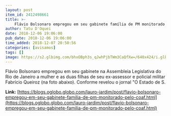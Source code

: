 ```yaml
---
layout: post
item_id: 2412498661
title: >-
    Flávio Bolsonaro empregou em seu gabinete família de PM monitorado pelo Coaf
author: Tatu D'Oquei
date: 2018-12-06 19:06:00
pub_date: 2018-12-06 19:06:00
time_added: 2018-12-07 20:50:56
categories: [avisamos]
tags: []
image: https://s2.glbimg.com/bhxOBph3s_qJwhPjbTWm3CaQfXw=/640x424/i.glbimg.com/og/ig/infoglobo1/f/original/2016/10/07/flavio_bolsonaro_1.jpg
---
```


Flávio Bolsonaro empregou em seu gabinete na Assembleia Legislativa do Rio de Janeiro a mulher e as duas filhas de seu ex-assessor e policial militar Fabrício Queiroz (na foto abaixo). Conforme revelou o jornal "O Estado de S.

**Link:** [https://blogs.oglobo.globo.com/lauro-jardim/post/flavio-bolsonaro-empregou-em-seu-gabinete-familia-de-pm-monitorado-pelo-coaf.html](https://blogs.oglobo.globo.com/lauro-jardim/post/flavio-bolsonaro-empregou-em-seu-gabinete-familia-de-pm-monitorado-pelo-coaf.html)

